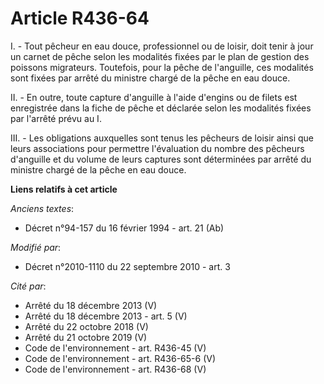 # Article R436-64

I. - Tout pêcheur en eau douce, professionnel ou de loisir, doit tenir à jour un carnet de pêche selon les modalités fixées
par le plan de gestion des poissons migrateurs. Toutefois, pour la pêche de l'anguille, ces modalités sont fixées par arrêté
du ministre chargé de la pêche en eau douce.

II. - En outre, toute capture d'anguille à l'aide d'engins ou de filets est enregistrée dans la fiche de pêche et déclarée
selon les modalités fixées par l'arrêté prévu au I.

III. - Les obligations auxquelles sont tenus les pêcheurs de loisir ainsi que leurs associations pour permettre l'évaluation
du nombre des pêcheurs d'anguille et du volume de leurs captures sont déterminées par arrêté du ministre chargé de la pêche
en eau douce.

**Liens relatifs à cet article**

_Anciens textes_:

  - Décret n°94-157 du 16 février 1994 - art. 21 (Ab)

_Modifié par_:

  - Décret n°2010-1110 du 22 septembre 2010 - art. 3

_Cité par_:

  - Arrêté du 18 décembre 2013 (V)
  - Arrêté du 18 décembre 2013 - art. 5 (V)
  - Arrêté du 22 octobre 2018 (V)
  - Arrêté du 21 octobre 2019 (V)
  - Code de l'environnement - art. R436-45 (V)
  - Code de l'environnement - art. R436-65-6 (V)
  - Code de l'environnement - art. R436-68 (V)
